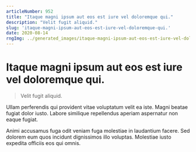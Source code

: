 ```yaml
---
articleNumber: 952
title: "Itaque magni ipsum aut eos est iure vel doloremque qui."
description: "Velit fugit aliquid."
slug: 'itaque-magni-ipsum-aut-eos-est-iure-vel-doloremque-qui.'
date: 2020-08-14
rngImg: ../generated_images/itaque-magni-ipsum-aut-eos-est-iure-vel-doloremque-qui..jpg
---
```


# Itaque magni ipsum aut eos est iure vel doloremque qui.

> Velit fugit aliquid.

Ullam perferendis qui provident vitae voluptatum velit ea iste. Magni beatae fugiat dolor iusto. Labore similique repellendus aperiam aspernatur non eaque fugiat.
 Animi accusamus fuga odit veniam fuga molestiae in laudantium facere. Sed dolorem eum quos incidunt dignissimos illo voluptas. Molestiae iusto expedita officiis eos qui omnis.
